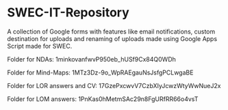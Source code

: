 # SWEC-IT-Repository

A collection of Google forms with features like email notifications, custom destination for uploads and renaming of uploads made using Google Apps Script made for SWEC.

Folder for NDAs: 
1minkovanfwvP950eb_hUSf9Cx84Q0WDh

Folder for Mind-Maps: 
1MTz3Dz-9o_WpRAEgauNsJsfgPCLwgaBE

Folder for LOR answers and CV: 
17GzePxcwvV7CzbXIyJcwzWtyWwNueJ2x

Folder for LOM answers: 
1PnKas0hMetmSAc29n8FgURfRR66o4vsT

